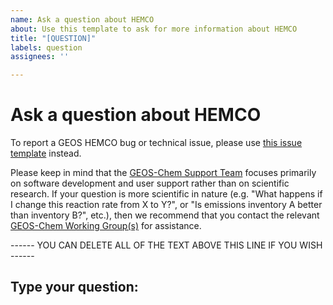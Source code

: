 ```yaml
---
name: Ask a question about HEMCO
about: Use this template to ask for more information about HEMCO
title: "[QUESTION]"
labels: question
assignees: ''

---
```


# Ask a question about HEMCO

To report a GEOS HEMCO bug or technical issue, please use [this issue template](https://github.com/geoschem/hemco/issues/new?assignees=&labels=&template=report-a-bug-or-technical-issue.md&title=%5BBUG%2FISSUE%5D) instead.

Please keep in mind that the [GEOS-Chem Support Team](http://wiki.geos-chem.org/GEOS-Chem_Support_Team) focuses primarily on software development and user support rather than on scientific research. If your question is more scientific in nature (e.g. "What happens if I change this reaction rate from X to Y?", or "Is emissions inventory A better than inventory B?", etc.), then we recommend that you contact the relevant [GEOS-Chem Working Group(s)](http://www.geos-chem.org/geos_working_groups.html) for assistance. 

------ YOU CAN DELETE ALL OF THE TEXT ABOVE THIS LINE IF YOU WISH ------

## Type your question:
